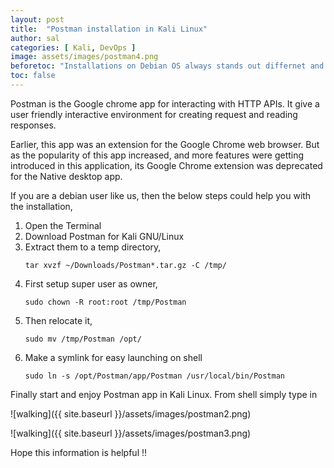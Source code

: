```yaml
---
layout: post
title:  "Postman installation in Kali Linux"
author: sal
categories: [ Kali, DevOps ]
image: assets/images/postman4.png
beforetoc: "Installations on Debian OS always stands out differnet and here we have covered postman installation in kali linux"
toc: false
---
```


Postman is the Google chrome app for interacting with HTTP APIs. It give a user friendly interactive environment for creating request and reading responses.

Earlier, this app was an extension for the Google Chrome web browser. But as the popularity of this app increased, and more features were getting introduced in this application, its Google Chrome extension was deprecated for the Native desktop app.

If you are a debian user like us, then the below steps could help you with the installation,

1. Open the Terminal
2. Download Postman for Kali GNU/Linux 
3. Extract them to a temp directory,
    ```shell
    tar xvzf ~/Downloads/Postman*.tar.gz -C /tmp/
    ```
4. First setup super user as owner, 
    ```shell
    sudo chown -R root:root /tmp/Postman
    ```
5. Then relocate it,
    ```shell
    sudo mv /tmp/Postman /opt/
    ```
6. Make a symlink for easy launching on shell 
    ```shell
    sudo ln -s /opt/Postman/app/Postman /usr/local/bin/Postman
    ```

Finally start and enjoy Postman app in Kali Linux. From shell simply type in

![walking]({{ site.baseurl }}/assets/images/postman2.png)

![walking]({{ site.baseurl }}/assets/images/postman3.png)


Hope this information is helpful !!


